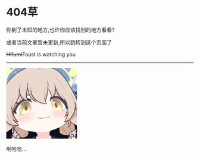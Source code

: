 # 404草

你到了未知的地方,也许你应该找别的地方看看?

或者当前文章暂未更新,所以跳转到这个页面了

~~Hifumi~~Faust is watching you

---

<img src="./assets/img/404.webp" title="" alt="" width="190">

啊哈哈...

